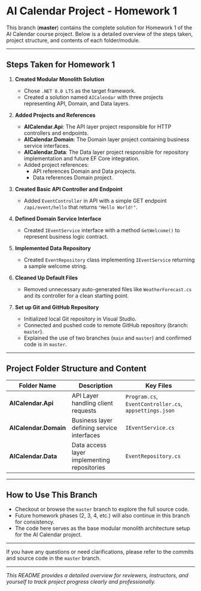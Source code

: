# AI Calendar Project - Homework 1

This branch (**master**) contains the complete solution for Homework 1 of the AI Calendar course project. Below is a detailed overview of the steps taken, project structure, and contents of each folder/module.

---

## Steps Taken for Homework 1

1. **Created Modular Monolith Solution**  
   - Chose `.NET 8.0 LTS` as the target framework.
   - Created a solution named `AICalendar` with three projects representing API, Domain, and Data layers.

2. **Added Projects and References**  
   - **AICalendar.Api**: The API layer project responsible for HTTP controllers and endpoints.  
   - **AICalendar.Domain**: The Domain layer project containing business service interfaces.  
   - **AICalendar.Data**: The Data layer project responsible for repository implementation and future EF Core integration.
   - Added project references:  
     - API references Domain and Data projects.  
     - Data references Domain project.

3. **Created Basic API Controller and Endpoint**  
   - Added `EventController` in API with a simple GET endpoint `/api/event/hello` that returns `"Hello World!"`.

4. **Defined Domain Service Interface**  
   - Created `IEventService` interface with a method `GetWelcome()` to represent business logic contract.

5. **Implemented Data Repository**  
   - Created `EventRepository` class implementing `IEventService` returning a sample welcome string.

6. **Cleaned Up Default Files**  
   - Removed unnecessary auto-generated files like `WeatherForecast.cs` and its controller for a clean starting point.

7. **Set up Git and GitHub Repository**  
   - Initialized local Git repository in Visual Studio.  
   - Connected and pushed code to remote GitHub repository (branch: `master`).  
   - Explained the use of two branches (`main` and `master`) and confirmed code is in `master`.

---

## Project Folder Structure and Content

| Folder Name          | Description                                           | Key Files                       |
|---------------------|-------------------------------------------------------|--------------------------------|
| **AICalendar.Api**    | API Layer handling client requests                    | `Program.cs`, `EventController.cs`, `appsettings.json`  |
| **AICalendar.Domain** | Business layer defining service interfaces            | `IEventService.cs`              |
| **AICalendar.Data**   | Data access layer implementing repositories           | `EventRepository.cs`            |

---

## How to Use This Branch

- Checkout or browse the `master` branch to explore the full source code.
- Future homework phases (2, 3, 4, etc.) will also continue in this branch for consistency.
- The code here serves as the base modular monolith architecture setup for the AI Calendar project.

---

If you have any questions or need clarifications, please refer to the commits and source code in the `master` branch.

---

*This README provides a detailed overview for reviewers, instructors, and yourself to track project progress clearly and professionally.*
